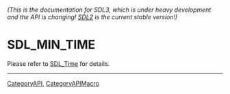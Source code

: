 ###### (This is the documentation for SDL3, which is under heavy development and the API is changing! [SDL2](https://wiki.libsdl.org/SDL2/) is the current stable version!)
# SDL_MIN_TIME

Please refer to [SDL_Time](SDL_Time) for details.

----
[CategoryAPI](CategoryAPI), [CategoryAPIMacro](CategoryAPIMacro)

